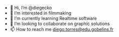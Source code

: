 - 👋 Hi, I’m @diegecko
- 👀 I’m interested in filmmaking
- 🌱 I’m currently learning Realtime software
- 💞️ I’m looking to collaborate on graphic solutions
- 📫 How to reach me diego.torres@edu.gobelins.fr 

<!---
diegecko/diegecko is a ✨ special ✨ repository because its `README.md` (this file) appears on your GitHub profile.
You can click the Preview link to take a look at your changes.
--->
